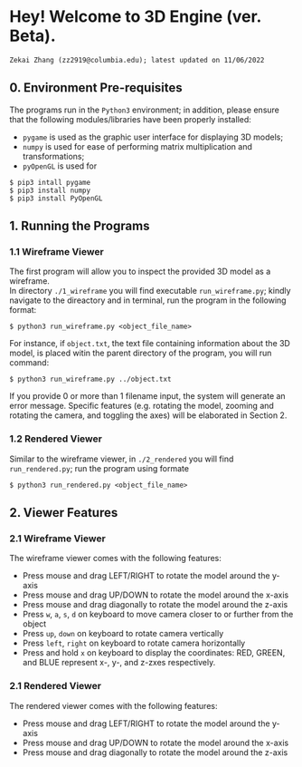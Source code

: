 # Hey! Welcome to 3D Engine (ver. Beta).

`Zekai Zhang (zz2919@columbia.edu); latest updated on 11/06/2022`

## 0. Environment Pre-requisites
The programs run in the `Python3` environment; in addition, please ensure that the following modules/libraries have been
properly installed:
- `pygame` is used as the graphic user interface for displaying 3D models;
- `numpy` is used for ease of performing matrix multiplication and transformations;
- `pyOpenGL` is used for 

```
$ pip3 intall pygame
$ pip3 install numpy
$ pip3 install PyOpenGL
```

## 1. Running the Programs
### 1.1 Wireframe Viewer
The first program will allow you to inspect the provided 3D model as a wireframe. <br>
In directory `./1_wireframe` you will find executable `run_wireframe.py`; kindly navigate to the direactory and 
in terminal, run the program in the following format:
```
$ python3 run_wireframe.py <object_file_name>
```
For instance, if `object.txt`, the text file containing information about the 3D model, is placed witin the parent 
directory of the program, you will run command:
```
$ python3 run_wireframe.py ../object.txt
```
If you provide 0 or more than 1 filename input, the system will generate an error message.
Specific features (e.g. rotating the model, zooming and rotating the camera, and toggling the axes) will be elaborated
in Section 2. 
### 1.2 Rendered Viewer
Similar to the wireframe viewer, in `./2_rendered` you will find `run_rendered.py`; run the program using formate
```
$ python3 run_rendered.py <object_file_name>
```


## 2. Viewer Features
### 2.1 Wireframe Viewer
The wireframe viewer comes with the following features:
- Press mouse and drag LEFT/RIGHT to rotate the model around the y-axis
- Press mouse and drag UP/DOWN to rotate the model around the x-axis
- Press mouse and drag diagonally to rotate the model around the z-axis
- Press `w`, `a`, `s`, `d` on keyboard to move camera closer to or further from the object
- Press `up`, `down` on keyboard to rotate camera vertically
- Press `left`, `right` on keyboard to rotate camera horizontally
- Press and hold `x` on keyboard to display the coordinates: RED, GREEN, and BLUE represent x-, y-, and z-zxes respectively. 

### 2.1 Rendered Viewer
The rendered viewer comes with the following features:
- Press mouse and drag LEFT/RIGHT to rotate the model around the y-axis
- Press mouse and drag UP/DOWN to rotate the model around the x-axis
- Press mouse and drag diagonally to rotate the model around the z-axis
